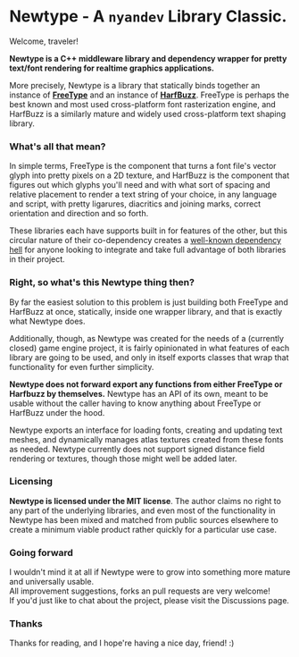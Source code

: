 # Newtype - A `nyandev` Library Classic.
Welcome, traveler!

**Newtype is a C++ middleware library and dependency wrapper for pretty text/font rendering for realtime graphics applications.**

More precisely, Newtype is a library that statically binds together an instance of **[FreeType](https://freetype.org/)** and an instance of **[HarfBuzz](https://github.com/harfbuzz/harfbuzz)**.
FreeType is perhaps the best known and most used cross-platform font rasterization engine, and HarfBuzz is a similarly mature and widely used cross-platform text shaping library.

### What's all that mean?
In simple terms, FreeType is the component that turns a font file's vector glyph into pretty pixels on a 2D texture, and HarfBuzz is the component that figures out which glyphs you'll need and with what sort of spacing and relative placement to render a text string of your choice, in any language and script, with pretty ligarures, diacritics and joining marks, correct orientation and direction and so forth.

These libraries each have supports built in for features of the other, but this circular nature of their co-dependency creates a [well-known dependency hell](https://groups.google.com/a/chromium.org/g/chromoting-reviews/c/fGzgqP6UPIs/m/ATJkFRlNAQAJ) for anyone looking to integrate and take full advantage of both libraries in their project.

### Right, so what's this Newtype thing then?
By far the easiest solution to this problem is just building both FreeType and HarfBuzz at once, statically, inside one wrapper library, and that is exactly what Newtype does.

Additionally, though, as Newtype was created for the needs of a (currently closed) game engine project, it is fairly opinionated in what features of each library are going to be used, and only in itself exports classes that wrap that functionality for even further simplicity.

**Newtype does not forward export any functions from either FreeType or Harfbuzz by themselves.**
Newtype has an API of its own, meant to be usable without the caller having to know anything about FreeType or HarfBuzz under the hood.

Newtype exports an interface for loading fonts, creating and updating text meshes, and dynamically manages atlas textures created from these fonts as needed.
Newtype currently does not support signed distance field rendering or textures, though those might well be added later.

### Licensing
**Newtype is licensed under the MIT license**. The author claims no right to any part of the underlying libraries, and even most of the functionality in Newtype has been mixed and matched from public sources elsewhere to create a minimum viable product rather quickly for a particular use case.

### Going forward
I wouldn't mind it at all if Newtype were to grow into something more mature and universally usable.  
All improvement suggestions, forks an pull requests are very welcome!  
If you'd just like to chat about the project, please visit the Discussions page.

### Thanks
Thanks for reading, and I hope're having a nice day, friend! :)
